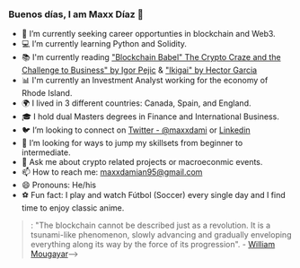 ### Buenos días, I am Maxx Díaz 👋


- 🔎 I’m currently seeking career opportunties in blockchain and Web3.
- 💻 I’m currently learning Python and Solidity.
- 📚 I'm currently reading ["Blockchain Babel" The Crypto Craze and the Challenge to Business" by Igor Pejic](https://www.amazon.com/Blockchain-Babel-Crypto-craze-Challenge-Business/dp/0749484160) & ["Ikigai" by Hector Garcia](https://www.amazon.com/Ikigai-Japanese-Secret-Long-Happy/dp/0143130722) 
- 📊 I'm currently an Investment Analyst working for the economy of Rhode Island. 
- 🌍 I lived in 3 different countries: Canada, Spain, and England.
- 🎓 I hold dual Masters degrees in Finance and International Business.
- 🐦 I’m looking to connect on [Twitter - @maxxdami](https://twitter.com/maxxdami) or [Linkedin](https://www.linkedin.com/in/maxx-diaz/) 
- 🤔 I’m looking for ways to jump my skillsets from beginner to intermediate.
- 💬 Ask me about crypto related projects or macroeconmic events.
- 📫 How to reach me: maxxdamian95@gmail.com
- 😄 Pronouns: He/his
- ⚽ Fun fact: I play and watch Fútbol (Soccer) every single day and I find time to enjoy classic anime. 
> : "The blockchain cannot be described just as a revolution. It is a tsunami-like phenomenon, slowly advancing and gradually enveloping everything along its way by the force of its progression". - [William Mougayar](https://www.brainyquote.com/authors/william-mougayar-quotes)-->
